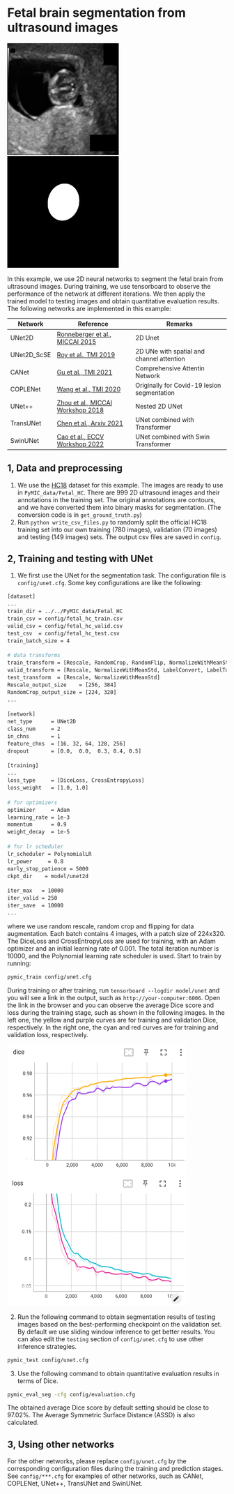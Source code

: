 # Fetal brain segmentation from ultrasound images

<img src="./picture/001_HC.png" width="256" height="256"/> <img src="./picture/001_HC_seg.png" width="256" height="256"/>

In this example, we use 2D neural networks to segment the fetal brain from ultrasound images. During training, we use tensorboard to observe the performance of the network at different iterations. We then apply the trained model to testing images and obtain quantitative evaluation results. The following networks are implemented in this example:

|Network  |Reference | Remarks|
|---|---| ---|
|UNet2D | [Ronneberger et al., MICCAI 2015][unet_paper]|  2D Unet|
|UNet2D_ScSE |[Roy et al., TMI 2019][scse_paper]| 2D UNe with spatial and channel attention |
|CANet| [Gu et al., TMI 2021][canet_paper]| Comprehensive Attentin Network|
|COPLENet | [Wang et al., TMI 2020][coplenet]| Originally for Covid-19 lesion segmentation|
|UNet++ | [Zhou et al., MICCAI Workshop 2018][unet++]| Nested 2D UNet |
|TransUNet | [Chen et al., Arxiv 2021][transunet]|  UNet combined with Transformer |
|SwinUNet|  [Cao et al., ECCV Workshop 2022][swinunet]| UNet combined with Swin Transformer |

[unet_paper]:https://link.springer.com/chapter/10.1007/978-3-319-24574-4_28
[scse_paper]:https://ieeexplore.ieee.org/document/8447284
[canet_paper]:https://ieeexplore.ieee.org/abstract/document/9246575
[coplenet]:https://ieeexplore.ieee.org/document/9109297
[unet++]:https://link.springer.com/chapter/10.1007/978-3-030-00889-5_1
[transunet]:https://arxiv.org/abs/2102.04306
[swinunet]:https://link.springer.com/chapter/10.1007/978-3-031-25066-8_9

## 1, Data and preprocessing
1. We use the [HC18][hc18_link] dataset for this example. The images are ready to use in `PyMIC_data/Fetal_HC`. There are 999 2D ultrasound images and their annotations in the training set.  The original annotations are contours, and we have converted them into binary masks for segmentation. (The conversion code is in `get_ground_truth.py`)
2. Run `python write_csv_files.py` to randomly split the official HC18 training set into our own training (780 images), validation (70 images) and testing (149 images) sets. The output csv files are saved in `config`.

[hc18_link]:https://hc18.grand-challenge.org/

## 2, Training and testing with UNet
1. We first use the UNet for the segmentation task. The configuration file is `config/unet.cfg`. Some key configurations are like the following:

```bash
[dataset]
...
train_dir = ../../PyMIC_data/Fetal_HC
train_csv = config/fetal_hc_train.csv
valid_csv = config/fetal_hc_valid.csv
test_csv  = config/fetal_hc_test.csv
train_batch_size = 4

# data transforms
train_transform = [Rescale, RandomCrop, RandomFlip, NormalizeWithMeanStd, LabelConvert, LabelToProbability]
valid_transform = [Rescale, NormalizeWithMeanStd, LabelConvert, LabelToProbability]
test_transform  = [Rescale, NormalizeWithMeanStd]
Rescale_output_size    = [256, 384]
RandomCrop_output_size = [224, 320]
...

[network]
net_type      = UNet2D
class_num     = 2
in_chns       = 1
feature_chns  = [16, 32, 64, 128, 256]
dropout       = [0.0,  0.0,  0.3, 0.4, 0.5]

[training]
...
loss_type     = [DiceLoss, CrossEntropyLoss]
loss_weight   = [1.0, 1.0]

# for optimizers
optimizer     = Adam
learning_rate = 1e-3
momentum      = 0.9
weight_decay  = 1e-5

# for lr scheduler  
lr_scheduler = PolynomialLR
lr_power     = 0.8
early_stop_patience = 5000
ckpt_dir    = model/unet2d

iter_max   = 10000
iter_valid = 250
iter_save  = 10000
...
```

where we use random rescale, random crop and flipping for data augmentation. Each batch contains 4 images, with a patch size of 224x320. The DiceLoss and CrossEntropyLoss are used for training, with an Adam optimizer and an initial learning rate of 0.001. The total iteration number is 10000, and the Polynomial learning rate scheduler is used.  Start to train by running:
 
```bash
pymic_train config/unet.cfg
```

During training or after training, run `tensorboard --logdir model/unet` and you will see a link in the output, such as `http://your-computer:6006`. Open the link in the browser and you can observe the average Dice score and loss during the training stage, such as shown in the following images.  In the left one, the yellow and purple curves are for training and validation Dice,  respectively.  In the right one, the cyan and red curves are for training and validation loss,  respectively. 

![avg_dice](./picture/train_avg_dice.png)
![avg_loss](./picture/train_avg_loss.png)

2. Run the following command to obtain segmentation results of testing images based on the best-performing checkpoint on the validation set. By default we use sliding window inference to get better results. You can also edit the `testing` section of `config/unet.cfg` to use other inference strategies.

```bash
pymic_test config/unet.cfg
```

3. Use the following command to obtain quantitative evaluation results in terms of Dice. 

```bash
pymic_eval_seg -cfg config/evaluation.cfg
```

The obtained average Dice score by default setting should be close to 97.02%. The Average Symmetric Surface Distance (ASSD) is also calculated. 

## 3, Using other networks

For the other networks, please replace `config/unet.cfg` by the corresponding configuration files during the training and prediction stages. See `config/***.cfg` for examples of other networks, such as CANet, COPLENet, UNet++, TransUNet and SwinUNet.

